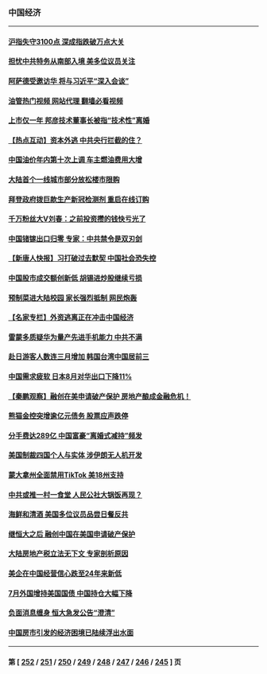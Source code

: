 ### 中国经济
---
#### [沪指失守3100点 深成指跌破万点大关](../../pages/ncid283/n14078552.md?09220445) 
#### [担忧中共特务从南部入境 美多位议员关注](../../pages/ncid283/n14078532.md?09220445) 
#### [阿萨德受邀访华 将与习近平“深入会谈”](../../pages/ncid283/n14078489.md?09220445) 
#### [油管热门视频 网站代理 翻墙必看视频](http://138.2.39.72:81/youtube.html?epic-marker?09220445)
#### [上市仅一年 邦彦技术董事长被指“技术性”离婚](../../pages/ncid283/n14078217.md?09220445) 
#### [【热点互动】资本外逃 中共央行拦截的住？](../../pages/ncid283/n14078081.md?09220445) 
#### [中国油价年内第十次上调 车主燃油费用大增](../../pages/ncid283/n14078104.md?09220445) 
#### [大陆首个一线城市部分放松楼市限购](../../pages/ncid283/n14078107.md?09220445) 
#### [拜登政府拨巨款生产新冠检测剂 重启在线订购](../../pages/ncid283/n14078082.md?09220445) 
#### [千万粉丝大V刘春：之前投资攒的钱快亏光了](../../pages/ncid283/n14078078.md?09220445) 
#### [中国锗镓出口归零 专家：中共禁令是双刃剑](../../pages/ncid283/n14077912.md?09220445) 
#### [【新唐人快报】习打破过去默契 中国社会恐失控](../../pages/ncid283/n14078068.md?09220445) 
#### [中国股市成交额创新低 胡锡进炒股继续亏损](../../pages/ncid283/n14078035.md?09220445) 
#### [预制菜进大陆校园 家长强烈抵制 网民炮轰](../../pages/ncid283/n14077646.md?09220445) 
#### [【名家专栏】外资逃离正在冲击中国经济](../../pages/ncid283/n14076908.md?09220445) 
#### [雷蒙多质疑华为量产先进手机能力 中共不满](../../pages/ncid283/n14077863.md?09220445) 
#### [赴日游客人数连三月增加 韩国台湾中国居前三](../../pages/ncid283/n14077836.md?09220445) 
#### [中国需求疲软 日本8月对华出口下降11%](../../pages/ncid283/n14077614.md?09220445) 
#### [【秦鹏观察】融创在美申请破产保护 房地产酿成金融危机！](../../pages/ncid283/n14077210.md?09220445) 
#### [熊猫金控突增逾亿元债务 股票应声跌停](../../pages/ncid283/n14077318.md?09220445) 
#### [分手费达289亿 中国富豪“离婚式减持”频发](../../pages/ncid283/n14077049.md?09220445) 
#### [美国制裁四国个人与实体 涉伊朗无人机开发](../../pages/ncid283/n14077046.md?09220445) 
#### [蒙大拿州全面禁用TikTok 美18州支持](../../pages/ncid283/n14076876.md?09220445) 
#### [中共或推一村一食堂 人民公社大锅饭再现？](../../pages/ncid283/n14076760.md?09220445) 
#### [海鲜和清酒 美国多位议员品尝日餐反共](../../pages/ncid283/n14076981.md?09220445) 
#### [继恒大之后 融创中国在美国申请破产保护](../../pages/ncid283/n14076747.md?09220445) 
#### [大陆房地产税立法无下文 专家剖析原因](../../pages/ncid283/n14076599.md?09220445) 
#### [美企在中国经营信心跌至24年来新低](../../pages/ncid283/n14076684.md?09220445) 
#### [7月外国增持美国国债 中国持仓大幅下降](../../pages/ncid283/n14076524.md?09220445) 
#### [负面消息缠身 恒大急发公告“澄清”](../../pages/ncid283/n14076499.md?09220445) 
#### [中国房市引发的经济困境已陆续浮出水面](../../pages/ncid283/n14076493.md?09220445) 

---
#### 第 [ [252](./252.md?09220445) / [251](./251.md?09220445) / [250](./250.md?09220445) / [249](./249.md?09220445) / [248](./248.md?09220445) / [247](./247.md?09220445) / [246](./246.md?09220445) / [245](./245.md?09220445) ] 页
